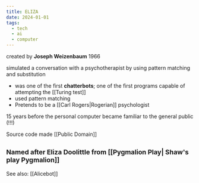 ```yaml
---
title: ELIZA
date: 2024-01-01
tags:
  - tech
  - ai
  - computer
---
```

created by **Joseph Weizenbaum**
1966

simulated a conversation with a psychotherapist by using pattern matching and substitution

- was one of the first **chatterbots**; one of the first programs capable of attempting the [[Turing test]]
- used pattern matching
- Pretends to be a [[Carl Rogers|Rogerian]] psychologist

15 years before the personal computer became familiar to the general public (!!!)

Source code made [[Public Domain]] 

<small>Named after Eliza Doolittle from [[Pygmalion Play| Shaw's play Pygmalion]]
</small>
---
See also: [[Alicebot]] 